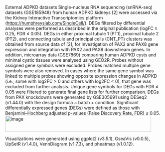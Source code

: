 External ADPKD datasets
Single-nucleus RNA sequencing (snRNA-seq) datasets (GSE185948) from human ADPKD kidneys [2] were accessed via the Kidney Interactive Transcriptomics platform (https://humphreyslab.com/SingleCell/). DEGs filtered by differential analyses were performed as described in the original publication (logFC ≥ 0.25, FDR ≤ 0.05). DEGs in either proximal tubule 1 (PT1), proximal tubule 2 (PT2), and connecting tubule and principal cells (CNT_PT) clusters was obtained from source data of [2], for investigation of PAX2 and PAX8 gene expression and integration with PAX2 and PAX8 downstream genes.
In addition, microarray data (GSE7869) comparing human ADPKD cysts and minimal cystic tissues were analysed using GEO2R. Probes without assigned gene symbols were excluded. Probes matched multiple gene symbols were also removed. In cases where the same gene symbol was linked to multiple probes showing opposite expression changes in ADPKD (i.e., some with log2FC > 0 and others with log2FC < 0), that gene was excluded from further analysis. Unique gene symbols for DEGs with FDR ≤ 0.05 were filtered to generate final gene lists for further comparison.
DEGs from PAX knockdowns were generated by GSE305691 using DESeq2 (v1.44.0) with the design formula ~ batch + condition. Significant differentially expressed genes (DEGs) were defined as those with Benjamini–Hochberg adjusted p-values (False Discovery Rate, FDR) ≤ 0.05.<img width="468" height="51" alt="image" src="https://github.com/user-attachments/assets/7f3fe502-9489-41e0-8a4d-89d0266d6f3e" />

Visualizations were generated using ggplot2 (v3.5.1), GseaVis (v0.0.5), UpSetR (v1.4.0), VennDiagram (v1.7.3), and pheatmap (v1.0.12).

